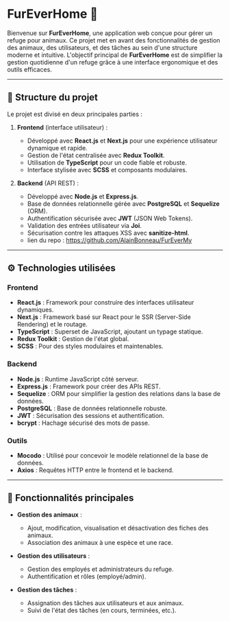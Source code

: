 # FurEverHome 🐾

Bienvenue sur **FurEverHome**, une application web conçue pour gérer un refuge pour animaux. Ce projet met en avant des fonctionnalités de gestion des animaux, des utilisateurs, et des tâches au sein d'une structure moderne et intuitive. L'objectif principal de **FurEverHome** est de simplifier la gestion quotidienne d'un refuge grâce à une interface ergonomique et des outils efficaces.

---

## 📂 Structure du projet

Le projet est divisé en deux principales parties : 

1. **Frontend** (interface utilisateur) :
   - Développé avec **React.js** et **Next.js** pour une expérience utilisateur dynamique et rapide.
   - Gestion de l'état centralisée avec **Redux Toolkit**.
   - Utilisation de **TypeScript** pour un code fiable et robuste.
   - Interface stylisée avec **SCSS** et composants modulaires.

2. **Backend** (API REST) :
   - Développé avec **Node.js** et **Express.js**.
   - Base de données relationnelle gérée avec **PostgreSQL** et **Sequelize** (ORM).
   - Authentification sécurisée avec **JWT** (JSON Web Tokens).
   - Validation des entrées utilisateur via **Joi**.
   - Sécurisation contre les attaques XSS avec **sanitize-html**.
   - lien du repo : https://github.com/AlainBonneau/FurEverMy

---

## ⚙️ Technologies utilisées

### Frontend
- **React.js** : Framework pour construire des interfaces utilisateur dynamiques.
- **Next.js** : Framework basé sur React pour le SSR (Server-Side Rendering) et le routage.
- **TypeScript** : Superset de JavaScript, ajoutant un typage statique.
- **Redux Toolkit** : Gestion de l'état global.
- **SCSS** : Pour des styles modulaires et maintenables.

### Backend
- **Node.js** : Runtime JavaScript côté serveur.
- **Express.js** : Framework pour créer des APIs REST.
- **Sequelize** : ORM pour simplifier la gestion des relations dans la base de données.
- **PostgreSQL** : Base de données relationnelle robuste.
- **JWT** : Sécurisation des sessions et authentification.
- **bcrypt** : Hachage sécurisé des mots de passe.

### Outils
- **Mocodo** : Utilisé pour concevoir le modèle relationnel de la base de données.
- **Axios** : Requêtes HTTP entre le frontend et le backend.

---

## 📑 Fonctionnalités principales

- **Gestion des animaux** :
  - Ajout, modification, visualisation et désactivation des fiches des animaux.
  - Association des animaux à une espèce et une race.

- **Gestion des utilisateurs** :
  - Gestion des employés et administrateurs du refuge.
  - Authentification et rôles (employé/admin).

- **Gestion des tâches** :
  - Assignation des tâches aux utilisateurs et aux animaux.
  - Suivi de l'état des tâches (en cours, terminées, etc.).

